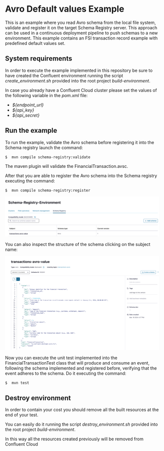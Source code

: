 # Avro Default values Example
This is an example where you read Avro schema from the local file system, validate and register it on the target Schema Registry server.
This approach can be used in a continuous deployment pipeline to push schemas to a new environment.
This example contains an FSI transaction record example with predefined default values set.

## System requirements
In order to execute the example implemented in this repository be sure to have created the Confluent environment
running the script _create_environment.sh_ provided into the root project _build-environment_.

In case you already have a Confluent Cloud cluster please set the values of the following variable in the _pom.xml_ file:

- _${endpoint_url}_
- _${api_key}_
- _${api_secret}_

## Run the example
To run the example, validate the Avro schema before registering it into the Schema registry launch the command:

```
$  mvn compile schema-registry:validate  
```
The maven plugin will validate the FinancialTransaction.avsc.

After that you are able to register the Avro schema into the Schema registry executing the command:

```
$  mvn compile schema-registry:register  
```

![List of schemas](assets/images/avro-schema-registry.png)

You can also inspect the structure of the schema clicking on the subject name:

![List of schemas](assets/images/financial-transaction-avro.png)

Now you can execute the unit test implemented into the FinancialTransactionTest class that will produce and consume an event,
following the schema implemented and registered before, verifying that the event adheres to the schema.
Do it executing the command:
```
$  mvn test  
```

## Destroy environment
In order to contain your cost you should remove all the built resources at the end of your test.

You can easily do it running the script _destroy_environment.sh_ provided into the root project _build-environment_.

In this way all the resources created previously will be removed from Confluent Cloud